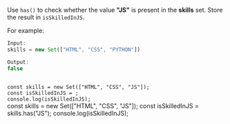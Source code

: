 Use `has()` to check whether
the value **"JS"** is present
in the **skills** set.
Store the result in `isSkilledInJS`.

For example:
```js
Input:
skills = new Set(["HTML", "CSS", "PYTHON"])

Output:
false
```

<codeblock type="exercise" language="javascript" testMode="fixedInput">
<code>
const skills = new Set(["HTML", "CSS", "JS"]);
const isSkilledInJS = ;
console.log(isSkilledInJS);
</code>

<solution>
const skills = new Set(["HTML", "CSS", "JS"]);
const isSkilledInJS = skills.has("JS");
console.log(isSkilledInJS);
</solution>
</codeblock>
